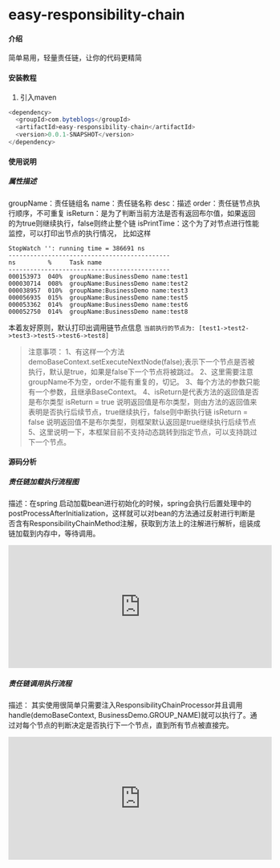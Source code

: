 # easy-responsibility-chain

#### 介绍
简单易用，轻量责任链，让你的代码更精简

#### 安装教程

1. 引入maven
```java
<dependency>
  <groupId>com.byteblogs</groupId>
  <artifactId>easy-responsibility-chain</artifactId>
  <version>0.0.1-SNAPSHOT</version>
</dependency>
```

#### 使用说明

##### 属性描述
groupName：责任链组名
name：责任链名称
desc：描述
order：责任链节点执行顺序，不可重复
isReturn：是为了判断当前方法是否有返回布尔值，如果返回的为true则继续执行，false则终止整个链
isPrintTime：这个为了对节点进行性能监控，可以打印出节点的执行情况， 比如这样
```
StopWatch '': running time = 386691 ns
---------------------------------------------
ns         %     Task name
---------------------------------------------
000153973  040%  groupName:BusinessDemo name:test1
000030714  008%  groupName:BusinessDemo name:test2
000038957  010%  groupName:BusinessDemo name:test3
000056935  015%  groupName:BusinessDemo name:test5
000053362  014%  groupName:BusinessDemo name:test6
000052750  014%  groupName:BusinessDemo name:test8
```

本着友好原则，默认打印出调用链节点信息
```当前执行的节点为: [test1->test2->test3->test5->test6->test8]```

> 注意事项：
1、有这样一个方法demoBaseContext.setExecuteNextNode(false);表示下一个节点是否被执行，默认是true，如果是false下一个节点将被跳过。
2、这里需要注意groupName不为空，order不能有重复的，切记。
3、每个方法的参数只能有一个参数，且继承BaseContext。
4、isReturn是代表方法的返回值是否是布尔类型 
      isReturn = true 说明返回值是布尔类型，则由方法的返回值来表明是否执行后续节点，true继续执行，false则中断执行链
      isReturn =  false 说明返回值不是布尔类型，则框架默认返回是true继续执行后续节点
5、这里说明一下，本框架目前不支持动态跳转到指定节点，可以支持跳过下一个节点。

#### 源码分析
##### 责任链加载执行流程图
描述：在spring 启动加载bean进行初始化的时候，spring会执行后置处理中的postProcessAfterInitialization，这样就可以对bean的方法通过反射进行判断是否含有ResponsibilityChainMethod注解，获取到方法上的注解进行解析，组装成链加载到内存中，等待调用。

<iframe id="embed_dom" name="embed_dom" frameborder="0" style="display:block;width:525px; height:245px;" src="https://www.processon.com/embed/60015a3b7d9c080e58d6c7d5"></iframe>

##### 责任链调用执行流程
描述： 其实使用很简单只需要注入ResponsibilityChainProcessor并且调用handle(demoBaseContext, BusinessDemo.GROUP_NAME)就可以执行了。通过对每个节点的判断决定是否执行下一个节点，直到所有节点被直接完。
<iframe id="embed_dom" name="embed_dom" frameborder="0" style="display:block;width:525px; height:245px;" src="https://www.processon.com/embed/6001600107912914e75e7a2a"></iframe>

